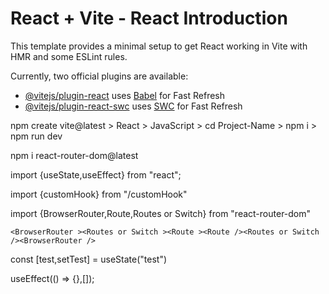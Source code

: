 # React + Vite - React Introduction

This template provides a minimal setup to get React working in Vite with HMR and some ESLint rules.

Currently, two official plugins are available:

- [@vitejs/plugin-react](https://github.com/vitejs/vite-plugin-react/blob/main/packages/plugin-react/README.md) uses [Babel](https://babeljs.io/) for Fast Refresh
- [@vitejs/plugin-react-swc](https://github.com/vitejs/vite-plugin-react-swc) uses [SWC](https://swc.rs/) for Fast Refresh

npm create vite@latest > React > JavaScript > cd Project-Name > npm i > npm run dev

npm i react-router-dom@latest

import {useState,useEffect} from "react";

import {customHook} from "/customHook"

import {BrowserRouter,Route,Routes or Switch} from "react-router-dom"

`<BrowserRouter ><Routes or Switch ><Route ><Route /><Routes or Switch /><BrowserRouter />`

const [test,setTest] = useState("test")

useEffect(() => {},[]);

